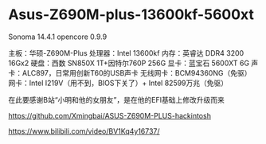 # Asus-Z690M-plus-13600kf-5600xt

Sonoma 14.4.1 opencore 0.9.9

主板：华硕-Z690M-Plus
处理器：Intel 13600kf
内存：英睿达 DDR4 3200 16Gx2
硬盘：西数 SN850X 1T+因特尔760P 256G
显卡：蓝宝石 5600XT 6G
声卡：ALC897，日常用创新T60的USB声卡
无线网卡：BCM94360NG（免驱）
网卡：Intel I219V（用不到，BIOS下关了）+ Intel 82599万兆（免驱）


在此要感谢B站“小明和他的女朋友”，是在他的EFI基础上修改升级而来

https://github.com/Xmingbai/ASUS-Z690M-PLUS-hackintosh

https://www.bilibili.com/video/BV1Kq4y16737/


